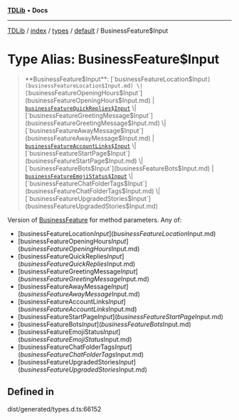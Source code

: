 [**TDLib**](../../../../../../README.md) • **Docs**

***

[TDLib](../../../../../../modules.md) / [index](../../../../../README.md) / [types](../../../README.md) / [default](../README.md) / BusinessFeature$Input

# Type Alias: BusinessFeature$Input

> **BusinessFeature$Input**: [`businessFeatureLocation$Input`](businessFeatureLocation$Input.md) \| [`businessFeatureOpeningHours$Input`](businessFeatureOpeningHours$Input.md) \| [`businessFeatureQuickReplies$Input`](businessFeatureQuickReplies$Input.md) \| [`businessFeatureGreetingMessage$Input`](businessFeatureGreetingMessage$Input.md) \| [`businessFeatureAwayMessage$Input`](businessFeatureAwayMessage$Input.md) \| [`businessFeatureAccountLinks$Input`](businessFeatureAccountLinks$Input.md) \| [`businessFeatureStartPage$Input`](businessFeatureStartPage$Input.md) \| [`businessFeatureBots$Input`](businessFeatureBots$Input.md) \| [`businessFeatureEmojiStatus$Input`](businessFeatureEmojiStatus$Input.md) \| [`businessFeatureChatFolderTags$Input`](businessFeatureChatFolderTags$Input.md) \| [`businessFeatureUpgradedStories$Input`](businessFeatureUpgradedStories$Input.md)

Version of [BusinessFeature](BusinessFeature.md) for method parameters.
Any of:
- [businessFeatureLocation$Input](businessFeatureLocation$Input.md)
- [businessFeatureOpeningHours$Input](businessFeatureOpeningHours$Input.md)
- [businessFeatureQuickReplies$Input](businessFeatureQuickReplies$Input.md)
- [businessFeatureGreetingMessage$Input](businessFeatureGreetingMessage$Input.md)
- [businessFeatureAwayMessage$Input](businessFeatureAwayMessage$Input.md)
- [businessFeatureAccountLinks$Input](businessFeatureAccountLinks$Input.md)
- [businessFeatureStartPage$Input](businessFeatureStartPage$Input.md)
- [businessFeatureBots$Input](businessFeatureBots$Input.md)
- [businessFeatureEmojiStatus$Input](businessFeatureEmojiStatus$Input.md)
- [businessFeatureChatFolderTags$Input](businessFeatureChatFolderTags$Input.md)
- [businessFeatureUpgradedStories$Input](businessFeatureUpgradedStories$Input.md)

## Defined in

dist/generated/types.d.ts:66152
